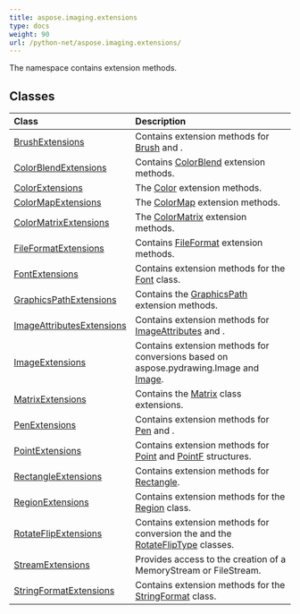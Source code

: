 ```yaml
---
title: aspose.imaging.extensions
type: docs
weight: 90
url: /python-net/aspose.imaging.extensions/
---
```



The namespace contains extension methods.

## **Classes**
|**Class**|**Description**|
| :- | :- |
|[BrushExtensions](/imaging/python-net/aspose.imaging.extensions/brushextensions/)|Contains extension methods for [Brush](/imaging/python-net/aspose.imaging/brush/) and .|
|[ColorBlendExtensions](/imaging/python-net/aspose.imaging.extensions/colorblendextensions/)|Contains [ColorBlend](/imaging/python-net/aspose.imaging/colorblend/) extension methods.|
|[ColorExtensions](/imaging/python-net/aspose.imaging.extensions/colorextensions/)|The [Color](/imaging/python-net/aspose.imaging/color/) extension methods.|
|[ColorMapExtensions](/imaging/python-net/aspose.imaging.extensions/colormapextensions/)|The [ColorMap](/imaging/python-net/aspose.imaging/colormap/) extension methods.|
|[ColorMatrixExtensions](/imaging/python-net/aspose.imaging.extensions/colormatrixextensions/)|The [ColorMatrix](/imaging/python-net/aspose.imaging/colormatrix/) extension methods.|
|[FileFormatExtensions](/imaging/python-net/aspose.imaging.extensions/fileformatextensions/)|Contains [FileFormat](/imaging/python-net/aspose.imaging/fileformat/) extension methods.|
|[FontExtensions](/imaging/python-net/aspose.imaging.extensions/fontextensions/)|Contains extension methods for the [Font](/imaging/python-net/aspose.imaging/font/) class.|
|[GraphicsPathExtensions](/imaging/python-net/aspose.imaging.extensions/graphicspathextensions/)|Contains the [GraphicsPath](/imaging/python-net/aspose.imaging/graphicspath/) extension methods.|
|[ImageAttributesExtensions](/imaging/python-net/aspose.imaging.extensions/imageattributesextensions/)|Contains extension methods for [ImageAttributes](/imaging/python-net/aspose.imaging/imageattributes/) and .|
|[ImageExtensions](/imaging/python-net/aspose.imaging.extensions/imageextensions/)|Contains extension methods for conversions based on aspose.pydrawing.Image and [Image](/imaging/python-net/aspose.imaging/image/).|
|[MatrixExtensions](/imaging/python-net/aspose.imaging.extensions/matrixextensions/)|Contains the [Matrix](/imaging/python-net/aspose.imaging/matrix/) class extensions.|
|[PenExtensions](/imaging/python-net/aspose.imaging.extensions/penextensions/)|Contains extension methods for [Pen](/imaging/python-net/aspose.imaging/pen/) and .|
|[PointExtensions](/imaging/python-net/aspose.imaging.extensions/pointextensions/)|Contains extension methods for [Point](/imaging/python-net/aspose.imaging/point/) and [PointF](/imaging/python-net/aspose.imaging/pointf/) structures.|
|[RectangleExtensions](/imaging/python-net/aspose.imaging.extensions/rectangleextensions/)|Contains extension methods for [Rectangle](/imaging/python-net/aspose.imaging/rectangle/).|
|[RegionExtensions](/imaging/python-net/aspose.imaging.extensions/regionextensions/)|Contains extension methods for the [Region](/imaging/python-net/aspose.imaging/region/) class.|
|[RotateFlipExtensions](/imaging/python-net/aspose.imaging.extensions/rotateflipextensions/)|Contains extension methods for conversion the  and the [RotateFlipType](/imaging/python-net/aspose.imaging/rotatefliptype/) classes.|
|[StreamExtensions](/imaging/python-net/aspose.imaging.extensions/streamextensions/)|Provides access to the creation of a MemoryStream or FileStream.|
|[StringFormatExtensions](/imaging/python-net/aspose.imaging.extensions/stringformatextensions/)|Contains extension methods for the [StringFormat](/imaging/python-net/aspose.imaging/stringformat/) class.|
